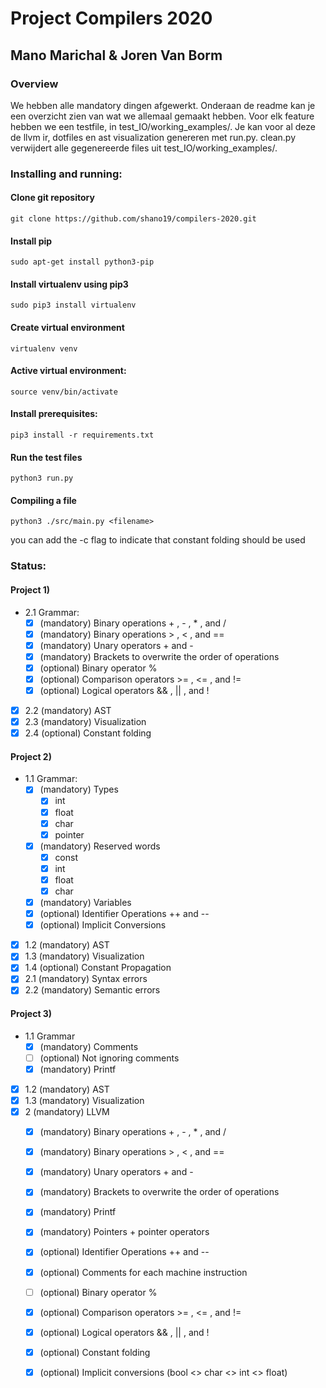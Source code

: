 # Project Compilers 2020
## Mano Marichal & Joren Van Borm

### Overview

We hebben alle mandatory dingen afgewerkt. Onderaan de readme kan je een overzicht zien van wat we allemaal gemaakt hebben.
Voor elk feature hebben we een testfile, in test_IO/working_examples/. Je kan voor al deze de llvm ir, dotfiles en ast visualization genereren met run.py.
clean.py verwijdert alle gegenereerde files uit test_IO/working_examples/. 

### Installing and running:

#### Clone git repository   
    
    git clone https://github.com/shano19/compilers-2020.git
 
#### Install **pip** 

    sudo apt-get install python3-pip

#### Install **virtualenv** using pip3

    sudo pip3 install virtualenv 

#### Create virtual environment 

    virtualenv venv 
  
#### Active virtual environment:    
    
    source venv/bin/activate

#### Install prerequisites:    
    
    pip3 install -r requirements.txt    
    
#### Run the test files  
    
    python3 run.py
    
 
#### Compiling a file  
    
    python3 ./src/main.py <filename> 

you can add the -c flag to indicate that constant folding should be used
    
### Status:
#### Project 1)
- 2.1 Grammar:
  -  [x] (mandatory) Binary operations + , - , * , and /
  -  [x] (mandatory) Binary operations > , < , and ==
  -  [x] (mandatory) Unary operators + and -
  -  [x] (mandatory) Brackets to overwrite the order of operations
  -  [x] (optional) Binary operator %
  -  [x] (optional) Comparison operators >= , <= , and !=
  -  [x] (optional) Logical operators && , || , and !
- [x] 2.2 (mandatory) AST
- [x] 2.3 (mandatory) Visualization
- [x] 2.4 (optional) Constant folding

#### Project 2)
- 1.1 Grammar:
    - [x] (mandatory) Types
        - [x] int
        - [x] float
        - [x] char
        - [x] pointer
    - [x] (mandatory) Reserved words
        - [x] const
        - [x] int
        - [x] float
        - [x] char
    - [x] (mandatory) Variables
    - [x] (optional) Identifier Operations ++ and --
    - [x] (optional) Implicit Conversions
- [x] 1.2 (mandatory) AST
- [x] 1.3 (mandatory) Visualization
- [x] 1.4 (optional) Constant Propagation
- [x] 2.1 (mandatory) Syntax errors
- [x] 2.2 (mandatory) Semantic errors

#### Project 3)
- 1.1 Grammar
    - [x] (mandatory) Comments
    - [ ] (optional) Not ignoring comments
    - [x] (mandatory) Printf
- [x] 1.2 (mandatory) AST
- [x] 1.3 (mandatory) Visualization
- [x] 2 (mandatory) LLVM
  -  [x] (mandatory) Binary operations + , - , * , and /
  -  [x] (mandatory) Binary operations > , < , and ==
  -  [x] (mandatory) Unary operators + and -
  -  [x] (mandatory) Brackets to overwrite the order of operations
  -  [x] (mandatory) Printf
  -  [x] (mandatory) Pointers + pointer operators
  -  [x] (optional) Identifier Operations ++ and --
  -  [x] (optional) Comments for each machine instruction
  -  [ ] (optional) Binary operator %
  -  [x] (optional) Comparison operators >= , <= , and !=
  -  [x] (optional) Logical operators && , || , and !
  -  [x] (optional) Constant folding
  -  [x] (optional) Implicit conversions (bool <> char <> int <> float)




